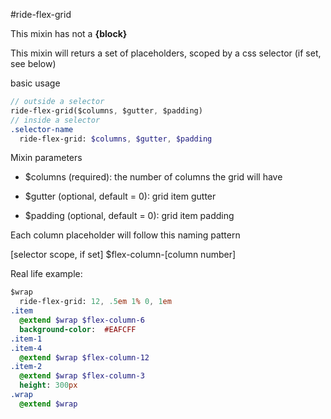 #ride-flex-grid

This mixin has not a **{block}**

This mixin will returs a set of placeholders, scoped by a css selector (if set, see below)

basic usage
```sass
// outside a selector
ride-flex-grid($columns, $gutter, $padding)
// inside a selector
.selector-name
  ride-flex-grid: $columns, $gutter, $padding
```

Mixin parameters

* $columns (required): the number of columns the grid will have

* $gutter (optional, default = 0): grid item gutter

* $padding (optional, default = 0): grid item padding

Each column placeholder will follow this naming pattern

[selector scope, if set] $flex-column-[column number]

Real life example:

```sass
$wrap
  ride-flex-grid: 12, .5em 1% 0, 1em
.item
  @extend $wrap $flex-column-6
  background-color:  #EAFCFF
.item-1
.item-4
  @extend $wrap $flex-column-12
.item-2
  @extend $wrap $flex-column-3
  height: 300px
.wrap
  @extend $wrap
```